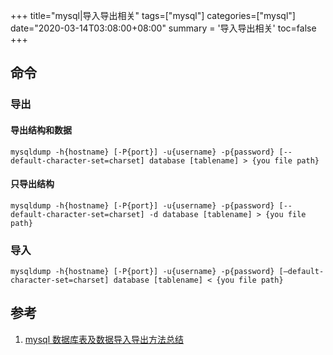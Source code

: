 +++
title="mysql|导入导出相关"
tags=["mysql"]
categories=["mysql"]
date="2020-03-14T03:08:00+08:00"
summary = '导入导出相关'
toc=false
+++

命令
----

### 导出

#### 导出结构和数据

`mysqldump -h{hostname} [-P{port}] -u{username} -p{password} [--default-character-set=charset] database [tablename] > {you file path}`

#### 只导出结构

`mysqldump -h{hostname} [-P{port}] -u{username} -p{password} [--default-character-set=charset] -d database [tablename] > {you file path}`

### 导入

`mysqldump -h{hostname} [-P{port}] -u{username} -p{password} [–default-character-set=charset] database [tablename] < {you file path}`

参考
----

1.	[mysql 数据库表及数据导入导出方法总结](https://researchlab.github.io/2017/02/22/mysql-import-export-summary/)

